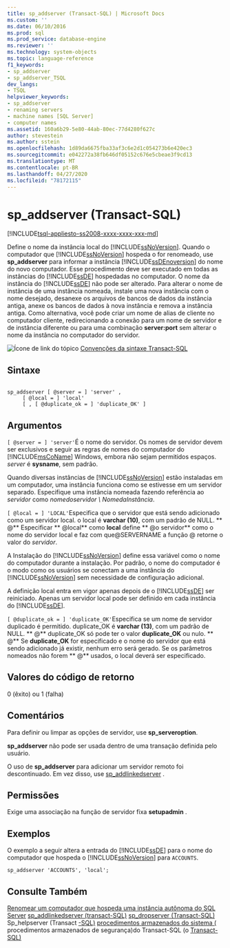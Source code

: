```yaml
---
title: sp_addserver (Transact-SQL) | Microsoft Docs
ms.custom: ''
ms.date: 06/10/2016
ms.prod: sql
ms.prod_service: database-engine
ms.reviewer: ''
ms.technology: system-objects
ms.topic: language-reference
f1_keywords:
- sp_addserver
- sp_addserver_TSQL
dev_langs:
- TSQL
helpviewer_keywords:
- sp_addserver
- renaming servers
- machine names [SQL Server]
- computer names
ms.assetid: 160a6b29-5e80-44ab-80ec-77d4280f627c
author: stevestein
ms.author: sstein
ms.openlocfilehash: 1d89da6675fba33af3c6e2d1c054273b6e420ec3
ms.sourcegitcommit: e042272a38fb646df05152c676e5cbeae3f9cd13
ms.translationtype: MT
ms.contentlocale: pt-BR
ms.lasthandoff: 04/27/2020
ms.locfileid: "78172115"
---
```

# <a name="sp_addserver-transact-sql"></a>sp_addserver (Transact-SQL)
[!INCLUDE[tsql-appliesto-ss2008-xxxx-xxxx-xxx-md](../../includes/tsql-appliesto-ss2008-xxxx-xxxx-xxx-md.md)]

  Define o nome da instância local do [!INCLUDE[ssNoVersion](../../includes/ssnoversion-md.md)]. Quando o computador que [!INCLUDE[ssNoVersion](../../includes/ssnoversion-md.md)] hospeda o for renomeado, use **sp_addserver** para informar a instância [!INCLUDE[ssDEnoversion](../../includes/ssdenoversion-md.md)] do nome do novo computador. Esse procedimento deve ser executado em todas as instâncias do [!INCLUDE[ssDE](../../includes/ssde-md.md)] hospedadas no computador. O nome da instância do [!INCLUDE[ssDE](../../includes/ssde-md.md)] não pode ser alterado. Para alterar o nome de instância de uma instância nomeada, instale uma nova instância com o nome desejado, desanexe os arquivos de bancos de dados da instância antiga, anexe os bancos de dados à nova instância e remova a instância antiga. Como alternativa, você pode criar um nome de alias de cliente no computador cliente, redirecionando a conexão para um nome de servidor e de instância diferente ou para uma combinação **server:port** sem alterar o nome da instância no computador do servidor.

 ![Ícone de link do tópico](../../database-engine/configure-windows/media/topic-link.gif "Ícone de link do tópico") [Convenções da sintaxe Transact-SQL](../../t-sql/language-elements/transact-sql-syntax-conventions-transact-sql.md)

## <a name="syntax"></a>Sintaxe

```

sp_addserver [ @server = ] 'server' ,
     [ @local = ] 'local' 
     [ , [ @duplicate_ok = ] 'duplicate_OK' ]
```

## <a name="arguments"></a>Argumentos
`[ @server = ] 'server'`É o nome do servidor. Os nomes de servidor devem ser exclusivos e seguir as regras de nomes do computador do [!INCLUDE[msCoName](../../includes/msconame-md.md)] Windows, embora não sejam permitidos espaços. *server* é **sysname**, sem padrão.

 Quando diversas instâncias de [!INCLUDE[ssNoVersion](../../includes/ssnoversion-md.md)] estão instaladas em um computador, uma instância funciona como se estivesse em um servidor separado. Especifique uma instância nomeada fazendo referência ao *servidor* como *nomedoservidor \ NomedaInstância*.

`[ @local = ] 'LOCAL'`Especifica que o servidor que está sendo adicionado como um servidor local. o local é **varchar (10)**, com um padrão de NULL. ** \@** Especificar ** \@local** como **local** define ** \@o servidor** como o nome do servidor local e faz com que@SERVERNAME a função @ retorne o valor do *servidor*.

 A Instalação do [!INCLUDE[ssNoVersion](../../includes/ssnoversion-md.md)] define essa variável como o nome do computador durante a instalação. Por padrão, o nome do computador é o modo como os usuários se conectam a uma instância do [!INCLUDE[ssNoVersion](../../includes/ssnoversion-md.md)] sem necessidade de configuração adicional.

 A definição local entra em vigor apenas depois de o [!INCLUDE[ssDE](../../includes/ssde-md.md)] ser reiniciado. Apenas um servidor local pode ser definido em cada instância do [!INCLUDE[ssDE](../../includes/ssde-md.md)].

`[ @duplicate_ok = ] 'duplicate_OK'`Especifica se um nome de servidor duplicado é permitido. duplicate_OK é **varchar (13)**, com um padrão de NULL. ** \@** duplicate_OK só pode ter o valor **duplicate_OK** ou nulo. ** \@** Se **duplicate_OK** for especificado e o nome do servidor que está sendo adicionado já existir, nenhum erro será gerado. Se os parâmetros nomeados não forem ** \@** usados, o local deverá ser especificado.

## <a name="return-code-values"></a>Valores do código de retorno
 0 (êxito) ou 1 (falha)

## <a name="remarks"></a>Comentários
 Para definir ou limpar as opções de servidor, use **sp_serveroption**.

 **sp_addserver** não pode ser usada dentro de uma transação definida pelo usuário.

 O uso de **sp_addserver** para adicionar um servidor remoto foi descontinuado. Em vez disso, use [sp_addlinkedserver](../../relational-databases/system-stored-procedures/sp-addlinkedserver-transact-sql.md) .

## <a name="permissions"></a>Permissões
 Exige uma associação na função de servidor fixa **setupadmin** .

## <a name="examples"></a>Exemplos
 O exemplo a seguir altera a entrada do [!INCLUDE[ssDE](../../includes/ssde-md.md)] para o nome do computador que hospeda o [!INCLUDE[ssNoVersion](../../includes/ssnoversion-md.md)] para `ACCOUNTS`.

```
sp_addserver 'ACCOUNTS', 'local';
```

## <a name="see-also"></a>Consulte Também
 [Renomear um computador que hospeda uma instância autônoma do SQL Server](../../database-engine/install-windows/rename-a-computer-that-hosts-a-stand-alone-instance-of-sql-server.md) [sp_addlinkedserver &#40;transact-SQL&#41;](../../relational-databases/system-stored-procedures/sp-addlinkedserver-transact-sql.md) [sp_dropserver &#40;Transact-SQL&#41;](../../relational-databases/system-stored-procedures/sp-dropserver-transact-sql.md) Sp_helpserver &#40;Transact [-SQL&#41;](../../relational-databases/system-stored-procedures/sp-helpserver-transact-sql.md) [procedimentos armazenados do sistema &#40;](../../relational-databases/system-stored-procedures/system-stored-procedures-transact-sql.md) procedimentos armazenados de segurança&#41;do Transact-SQL &#40;o [Transact-SQL&#41;](../../relational-databases/system-stored-procedures/security-stored-procedures-transact-sql.md)


